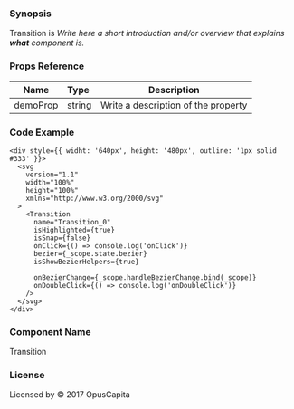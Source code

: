 ### Synopsis

Transition is 
*Write here a short introduction and/or overview that explains **what** component is.*

### Props Reference

| Name                           | Type                    | Description                                                 |
| ------------------------------ | :---------------------- | ----------------------------------------------------------- |
| demoProp                       | string                  | Write a description of the property                         |

### Code Example

```
<div style={{ widht: '640px', height: '480px', outline: '1px solid #333' }}>
  <svg
    version="1.1"
    width="100%"
    height="100%"
    xmlns="http://www.w3.org/2000/svg"
  >
    <Transition
      name="Transition_0"
      isHighlighted={true}
      isSnap={false}
      onClick={() => console.log('onClick')}
      bezier={_scope.state.bezier}
      isShowBezierHelpers={true}
  
      onBezierChange={_scope.handleBezierChange.bind(_scope)}
      onDoubleClick={() => console.log('onDoubleClick')}
    />
  </svg>
</div>
```

### Component Name

Transition

### License

Licensed by © 2017 OpusCapita

